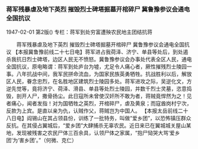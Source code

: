 ### 蒋军残暴虐及地下英烈  摧毁烈士碑塔掘墓开棺碎尸  冀鲁豫参议会通电全国抗议

1947-02-01
第2版()
专栏：蒋军到处穷富遭殃农民地主团结抗蒋

　　蒋军残暴虐及地下英烈
    摧毁烈士碑塔掘墓开棺碎尸
    冀鲁豫参议会通电全国抗议
    【本报冀鲁豫前线二十七日电】蒋军进占我荷泽、济宁、单县等处后，到处遏杀我抗日烈士碑塔，边区人民无不愤怒。冀鲁豫参议会办事处代表全区人民，通电全国抗议，原电略谓：蒋军到处庐台为墟，尤足令人痛心者，厥性摧残烈士陵园一事。八年抗战中间，我军民拼命流血，为国家民族英勇牺牲。抗战胜利以后，解放区人民，眷念忠烈，在名胜地区建筑烈士陵园多处。蒋军进攻之际，吴逆化文，方逆先觉等，竟将济宁、荷泽、滑县、单县等处烈士陵园，并数千烈士灵墓，恣意捣毁，剖开人尸，撒骨扬尘。此日寇所未曾使汉奸所不敢为者，蒋贼竟悍然为之！见者痛心，闻者发指！对为国牺牲之英烈，开棺碎尸，虐及黄泉；而寇酋岗村宁次，反款为上宾。是直以亲为仇，认贼作父，蒋贼岂为中国人。
    【本报太岳前线二十八日电】阎锡山在其占领县份，训练了一批特务，叫做“爱乡团”，以恐怖镇压群众反抗。在其侵占翼城后，“爱乡团”大肆捕杀无辜农民。近日来已在翼城城关屋山某地，发现被残害之农民尸体三百余具，认领尸体之家属，“抱尸恸哭大骂‘爱乡团’为‘害乡团’。”（何微、克仁）
